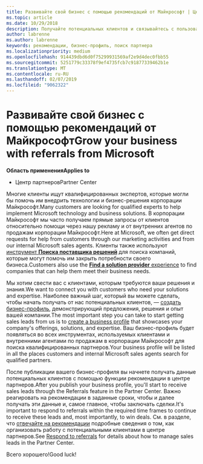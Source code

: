 ```yaml
---
title: Развивайте свой бизнес с помощью рекомендаций от Майкрософт | Центр партнеров
ms.topic: article
ms.date: 10/29/2018
description: Получайте потенциальных клиентов и связывайтесь с пользователями, которым нужна помощь в реализации продуктов и решений Майкрософт.
author: labrenne
ms.author: labrenne
keywords: рекомендации, бизнес-профиль, поиск партнера
ms.localizationpriority: medium
ms.openlocfilehash: 914439dbd6d0f75299931569af2e9d4dec0fbb55
ms.sourcegitcommit: 5251779c33378f9ef4735fcb7c91877339462b1e
ms.translationtype: MT
ms.contentlocale: ru-RU
ms.lasthandoff: 02/07/2019
ms.locfileid: "9062322"
---
```

<!-- FWLink:  https://go.microsoft.com/fwlink/?linkid=849775 (top of page) -->

# <a name="grow-your-business-with-referrals-from-microsoft"></a><span data-ttu-id="0a801-104">Развивайте свой бизнес с помощью рекомендаций от Майкрософт</span><span class="sxs-lookup"><span data-stu-id="0a801-104">Grow your business with referrals from Microsoft</span></span>

**<span data-ttu-id="0a801-105">Область применения</span><span class="sxs-lookup"><span data-stu-id="0a801-105">Applies to</span></span>**

-  <span data-ttu-id="0a801-106">Центр партнеров</span><span class="sxs-lookup"><span data-stu-id="0a801-106">Partner Center</span></span>

<span data-ttu-id="0a801-107">Многие клиенты ищут квалифицированных экспертов, которые могли бы помочь им внедрить технологии и бизнес-решения корпорации Майкрософт.</span><span class="sxs-lookup"><span data-stu-id="0a801-107">Many customers are looking for qualified experts to help implement Microsoft technology and business solutions.</span></span> <span data-ttu-id="0a801-108">В корпорации Майкрософт мы часто получаем прямые запросы от клиентов относительно помощи через нашу рекламу и от внутренних агентов по продажам корпорации Майкрософт.</span><span class="sxs-lookup"><span data-stu-id="0a801-108">Here at Microsoft, we often get direct requests for help from customers through our marketing activities and from our internal Microsoft sales agents.</span></span> <span data-ttu-id="0a801-109">Клиенты также используют [инструмент **Поиска поставщика решений**](https://www.microsoft.com/solution-providers/search) для поиска компаний, которые могут помочь им закрыть потребности своего бизнеса.</span><span class="sxs-lookup"><span data-stu-id="0a801-109">Customers also use the [**Find a solution provider** experience](https://www.microsoft.com/solution-providers/search) to find companies that can help them meet their business needs.</span></span> 

<span data-ttu-id="0a801-110">Мы хотим свести вас с клиентами, которым требуются ваши решения и знания.</span><span class="sxs-lookup"><span data-stu-id="0a801-110">We want to connect you with customers who need your solutions and expertise.</span></span> <span data-ttu-id="0a801-111">Наиболее важный шаг, который вы можете сделать, чтобы начать получать от нас потенциальных клиентов, — [создать бизнес-профиль](create-a-marketing-profile.md), демонстрирующий предложения, решения и опыт вашей компании.</span><span class="sxs-lookup"><span data-stu-id="0a801-111">The most important step you can take to start getting sales leads from us is to [create a business profile](create-a-marketing-profile.md) that showcases your company's offerings, solutions, and expertise.</span></span> <span data-ttu-id="0a801-112">Ваш бизнес-профиль будет появляться во всех инструментах, используемых клиентами и внутренними агентами по продажам в корпорации Майкрософт для поиска квалифицированных партнеров.</span><span class="sxs-lookup"><span data-stu-id="0a801-112">Your business profile will be listed in all the places customers and internal Microsoft sales agents search for qualified partners.</span></span> 

 <span data-ttu-id="0a801-113">После публикации вашего бизнес-профиля вы начнете получать данные потенциальных клиентов с помощью функции рекомендации в центре партнеров.</span><span class="sxs-lookup"><span data-stu-id="0a801-113">After you publish your business profile, you'll start to receive sales leads through the Referrals feature in the Partner Center.</span></span> <span data-ttu-id="0a801-114">Важно реагировать на рекомендации в заданные сроки, чтобы и далее получать эти данные и, самое главное, чтобы заключать сделки.</span><span class="sxs-lookup"><span data-stu-id="0a801-114">It's important to respond to referrals within the required time frames to continue to receive these leads and, most importantly, to win deals.</span></span> <span data-ttu-id="0a801-115">См. в разделе, что [отвечайте на рекомендации](responding-to-referrals.md) подробные сведения о том, как организовать работу с потенциальными клиентами в центре партнеров.</span><span class="sxs-lookup"><span data-stu-id="0a801-115">See [Respond to referrals](responding-to-referrals.md) for details about how to manage sales leads in the Partner Center.</span></span>  

<span data-ttu-id="0a801-116">Всего хорошего!</span><span class="sxs-lookup"><span data-stu-id="0a801-116">Good luck!</span></span>

<!-- 
*  [Analyze your business profile](analyze-your-marketing-profile.md) Regularly review and optimize your business profile to make sure you’re getting in front of your target customers.
-->
